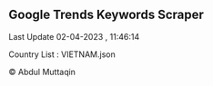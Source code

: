 

## Google Trends Keywords Scraper 
 
Last Update 02-04-2023 , 11:46:14

Country List :
VIETNAM.json



© Abdul Muttaqin 
